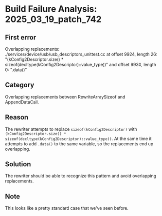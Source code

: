 # Build Failure Analysis: 2025_03_19_patch_742

## First error

Overlapping replacements: ./services/device/usb/usb_descriptors_unittest.cc at offset 9924, length 26: "(kConfig2Descriptor.size() * sizeof(decltype(kConfig2Descriptor)::value_type))" and offset 9930, length 0: ".data()"

## Category
Overlapping replacements between RewriteArraySizeof and AppendDataCall.

## Reason
The rewriter attempts to replace `sizeof(kConfig2Descriptor)` with `(kConfig2Descriptor.size() * sizeof(decltype(kConfig2Descriptor)::value_type))`.
At the same time it attempts to add `.data()` to the same variable, so the replacements end up overlapping.

## Solution
The rewriter should be able to recognize this pattern and avoid overlapping replacements.

## Note
This looks like a pretty standard case that we've seen before.